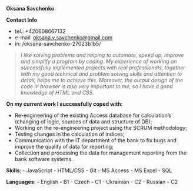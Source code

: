 **Oksana Savchenko**

**Contact Info**
  * tel.: +420608667132
  * e-mail: oksana.v.savchenko@gmail.com
  * in: /oksana-savchenko-27023b1b5/

>*I like solving problems and helping to automate, speed up, improve and simplify a program by coding. My experience of working on successfully implemented projects with real professionals, together with my good technical and problem solving skills and attention to detail, helps me to achieve this.  Moreover, the output design of the code in browser is also very important to me, so I have a good knowledge of HTML and CSS.*

**On my current work I successfully coped with:**
- Re-engineering of the existing Access database for calculation’s (changing of logic, sources of data and structure of DB);
- Working on the re-engineering project using the SCRUM methodology;
- Testing changes in the calculation of indices;
- Communication with the IT department of the bank to fix bugs and improve the quality of data for reporting;
- Collection and processing the data for management reporting from the bank software systems.

**Skills**:
    - JavaScript
    - HTML/CSS
    - Git
    - MS Access
    - MS Excel
    - SQL

**Languages**:
    - English - B1
    - Czech - C1
    - Ukrainian - C2
    - Russian - C2




